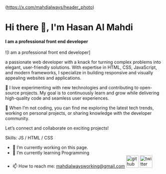 (https://x.com/mahdialways/header_photo)
# Hi there 👋, I'm Hasan Al Mahdi
#### I am a professional front end developer
![I am a professional front end developer]

a passionate web developer with a knack for turning complex problems into elegant, user-friendly solutions. With expertise in HTML, CSS, JavaScript, and modern frameworks, I specialize in building responsive and visually appealing websites and applications.

🚀 I love experimenting with new technologies and contributing to open-source projects. My goal is to continuously learn and grow while delivering high-quality code and seamless user experiences.

🌟 When I’m not coding, you can find me exploring the latest tech trends, working on personal projects, or sharing knowledge with the developer community.

Let’s connect and collaborate on exciting projects!

Skills: JS / HTML / CSS

- 🔭 I’m currently working on this page. 
- 🌱 I’m currently learning Programming  
- 📫 How to reach me: mahdialwaysworking@gmail.com 
[<img src='https://cdn.jsdelivr.net/npm/simple-icons@3.0.1/icons/github.svg' alt='github' height='40'>](https://github.com/@madhialways)  [<img src='https://cdn.jsdelivr.net/npm/simple-icons@3.0.1/icons/twitter.svg' alt='twitter' height='40'>](https://twitter.com/@mahdialways)  
